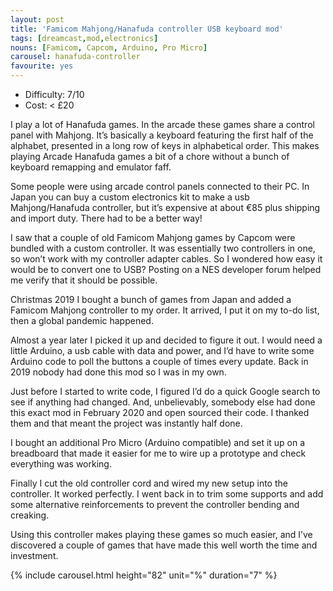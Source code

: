 ```yaml
---
layout: post
title: 'Famicom Mahjong/Hanafuda controller USB keyboard mod'
tags: [dreamcast,mod,electronics]
nouns: [Famicom, Capcom, Arduino, Pro Micro]
carousel: hanafuda-controller
favourite: yes
---
```


- Difficulty: 7/10
- Cost: < £20

I play a lot of Hanafuda games. In the arcade these games share a control panel with Mahjong. It’s basically a keyboard featuring the first half of the alphabet, presented in a long row of keys in alphabetical order. This makes playing Arcade Hanafuda games a bit of a chore without a bunch of keyboard remapping and emulator faff.

Some people were using arcade control panels connected to their PC. In Japan you can buy a custom electronics kit to make a usb Mahjong/Hanafuda controller, but it’s expensive at about €85 plus shipping and import duty. There had to be a better way!

I saw that a couple of old Famicom Mahjong games by Capcom were bundled with a custom controller. It was essentially two controllers in one, so won’t work with my controller adapter cables. So I wondered how easy it would be to convert one to USB? Posting on a NES developer forum helped me verify that it should be possible.

Christmas 2019 I bought a bunch of games from Japan and added a Famicom Mahjong controller to my order. It arrived, I put it on my to-do list, then a global pandemic happened.

Almost a year later I picked it up and decided to figure it out. I would need a little Arduino, a usb cable with data and power, and I’d have to write some Arduino code to poll the buttons a couple of times every update. Back in 2019 nobody had done this mod so I was in my own.

Just before I started to write code, I figured I’d do a quick Google search to see if anything had changed. And, unbelievably, somebody else had done this exact mod in February 2020 and open sourced their code. I thanked them and that meant the project was instantly half done.

I bought an additional Pro Micro (Arduino compatible) and set it up on a breadboard that made it easier for me to wire up a prototype and check everything was working.

Finally I cut the old controller cord and wired my new setup into the controller. It worked perfectly. I went back in to trim some supports and add some alternative reinforcements to prevent the controller bending and creaking.

Using this controller makes playing these games so much easier, and I’ve discovered a couple of games that have made this well worth the time and investment.

{% include carousel.html height="82" unit="%" duration="7" %}
